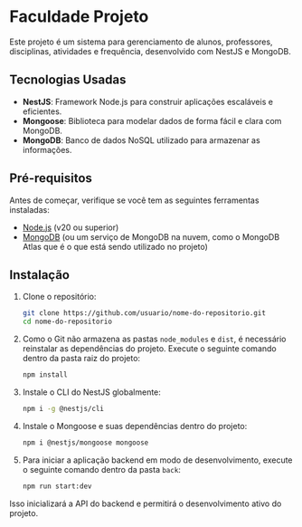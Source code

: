 # Faculdade Projeto

Este projeto é um sistema para gerenciamento de alunos, professores, disciplinas, atividades e frequência, desenvolvido com NestJS e MongoDB.

## Tecnologias Usadas

- **NestJS**: Framework Node.js para construir aplicações escaláveis e eficientes.
- **Mongoose**: Biblioteca para modelar dados de forma fácil e clara com MongoDB.
- **MongoDB**: Banco de dados NoSQL utilizado para armazenar as informações.

## Pré-requisitos

Antes de começar, verifique se você tem as seguintes ferramentas instaladas:

- [Node.js](https://nodejs.org/) (v20 ou superior)
- [MongoDB](https://www.mongodb.com/) (ou um serviço de MongoDB na nuvem, como o MongoDB Atlas que é o que está sendo utilizado no projeto)

## Instalação

1. Clone o repositório:

   ```bash
   git clone https://github.com/usuario/nome-do-repositorio.git
   cd nome-do-repositorio
   ```

2. Como o Git não armazena as pastas `node_modules` e `dist`, é necessário reinstalar as dependências do projeto. Execute o seguinte comando dentro da pasta raiz do projeto:

   ```bash
   npm install
   ```

3. Instale o CLI do NestJS globalmente:

   ```bash
   npm i -g @nestjs/cli
   ```

4. Instale o Mongoose e suas dependências dentro do projeto:

   ```bash
   npm i @nestjs/mongoose mongoose
   ```

5. Para iniciar a aplicação backend em modo de desenvolvimento, execute o seguinte comando dentro da pasta `back`:

   ```bash
   npm run start:dev
   ```

Isso inicializará a API do backend e permitirá o desenvolvimento ativo do projeto.
